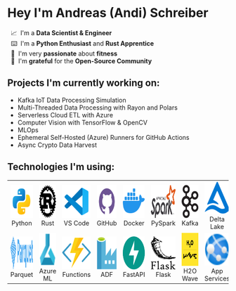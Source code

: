 # Hey I'm Andreas (Andi) Schreiber
  
&nbsp; 📈 &nbsp;I'm a **Data Scientist & Engineer**  
&nbsp; ⌨️ &nbsp;I'm a **Python Enthusiast** and **Rust Apprentice**  
&nbsp; 💪 &nbsp;I'm very **passionate** about **fitness**  
&nbsp; 🙏 &nbsp;I'm **grateful** for the **Open-Source Community**

## Projects I'm currently working on:
* Kafka IoT Data Processing Simulation
* Multi-Threaded Data Processing with Rayon and Polars
* Serverless Cloud ETL with Azure
* Computer Vision with TensorFlow & OpenCV
* MLOps
* Ephemeral Self-Hosted (Azure) Runners for GitHub Actions
* Async Crypto Data Harvest

## Technologies I'm using:
<table cellspacing="5" cellpadding="5" width="100%">

  <tr> 
    <td align="center"><a><img src="images/svg/python.svg" height="75px" width="75px"/><br>Python</a></td>
    <td align="center"><a><img src="images/svg/rust.svg" height="75px" width="75px"/><br>Rust</a></td>
    <td align="center"><a><img src="images/svg/vs_code.svg" height="75px" width="75px"/><br>VS Code</a></td>
    <td align="center"><a><img src="images/svg/github_vio.svg" height="75px" width="75px"/><br>GitHub</a></td>
    <td align="center"><a><img src="images/svg/docker.svg" height="75px" width="75px"/><br>Docker</a></td>
    <td align="center"><a><img src="images/svg/spark.svg" height="75px" width="75px"/><br>PySpark</a></td>
    <td align="center"><a><img src="images/svg/kafka.svg"  height="75px" width="75px"/><br>Kafka</a></td>
    <td align="center"><a><img src="images/svg/delta_lake.svg" height="75px" width="75px"/><br>Delta Lake</a></td>
    <td align="center"><a><img src="images/svg/apache_arrow.svg" height="75px" width="75px"/><br>PyArrow</a></td>
  </tr>

  <tr></tr>

  <tr>
    <td align="center"><a><img src="images/svg/apache_parquet.svg"  height="75px" width="75px"/><br>Parquet</a></td>
    <td align="center"><a><img src="images/svg/azure_ml.svg" height="75px" width="75px" ><br>Azure ML</a></td>
    <td align="center"><a><img src="images/svg/azure_functions.svg" height="75px" width="75px"><br>Functions</a></td>
    <td align="center"><a><img src="images/svg/azure_data_factory.svg" height="75px" width="75px"/><br>ADF</a></td>
    <td align="center"><a><img src="images/svg/fastapi.svg"  height="75px" width="75px"/><br>FastAPI</a></td>
    <td align="center"><a><img src="images/svg/flask.svg"  height="75px" width="75px"/><br>Flask</a></td>
    <td align="center"><a><img src="images/png/wave.png"  height="75px" width="75px"/><br>H2O Wave</a></td>
    <td align="center"><a><img src="images/svg/azure_app_services.svg"  height="75px" width="75px"/><br>App Services</a></td>
  </tr>

</table>

